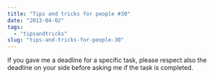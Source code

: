 ```yaml
---
title: "Tips and tricks for people #30"
date: "2013-04-02"
tags: 
  - "tipsandtricks"
slug: "tips-and-tricks-for-people-30"
---
```


If you gave me a deadline for a specific task, please respect also the deadline on your side before asking me if the task is completed.
